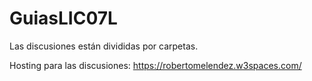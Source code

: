 # GuiasLIC07L
Las discusiones están divididas por carpetas.

Hosting para las discusiones: https://robertomelendez.w3spaces.com/
